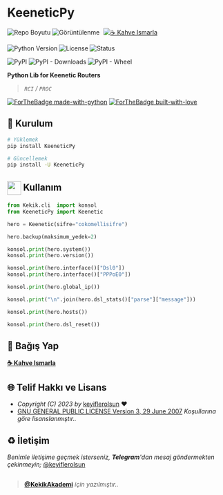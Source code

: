 # KeeneticPy

![Repo Boyutu](https://img.shields.io/github/repo-size/keyiflerolsun/KeeneticPy?logo=git&logoColor=white)
![Görüntülenme](https://hits.seeyoufarm.com/api/count/incr/badge.svg?url=https://github.com/keyiflerolsun/KeeneticPy&title=Görüntülenme)
<a href="https://KekikAkademi.org/Kahve" target="_blank"><img src="https://img.shields.io/badge/☕️-Kahve Ismarla-ffdd00" title="☕️ Kahve Ismarla" style="padding-left:5px;"></a>

![Python Version](https://img.shields.io/pypi/pyversions/KeeneticPy?logo=python&logoColor=white)
![License](https://img.shields.io/pypi/l/KeeneticPy?logo=gnu&logoColor=white)
![Status](https://img.shields.io/pypi/status/KeeneticPy?logo=windowsterminal&logoColor=white)

![PyPI](https://img.shields.io/pypi/v/KeeneticPy?logo=pypi&logoColor=white)
![PyPI - Downloads](https://img.shields.io/pypi/dm/KeeneticPy?logo=pypi&logoColor=white)
![PyPI - Wheel](https://img.shields.io/pypi/wheel/KeeneticPy?logo=pypi&logoColor=white)

**Python Lib for Keenetic Routers**

> _`RCI` / `PROC`_

[![ForTheBadge made-with-python](http://ForTheBadge.com/images/badges/made-with-python.svg)](https://www.python.org/)
[![ForTheBadge built-with-love](http://ForTheBadge.com/images/badges/built-with-love.svg)](https://GitHub.com/keyiflerolsun/)

## 🚀 Kurulum

```bash
# Yüklemek
pip install KeeneticPy

# Güncellemek
pip install -U KeeneticPy
```

## <img src="https://www.akashtrehan.com/assets/images/emoji/terminal.png" height="32" align="center"> Kullanım

```python
from Kekik.cli  import konsol
from KeeneticPy import Keenetic

hero = Keenetic(sifre="cokomellisifre")

hero.backup(maksimum_yedek=2)

konsol.print(hero.system())
konsol.print(hero.version())

konsol.print(hero.interface()["Dsl0"])
konsol.print(hero.interface()["PPPoE0"])

konsol.print(hero.global_ip())

konsol.print("\n".join(hero.dsl_stats()["parse"]["message"]))

konsol.print(hero.hosts())

konsol.print(hero.dsl_reset())
```

## 💸 Bağış Yap

**[☕️ Kahve Ismarla](https://KekikAkademi.org/Kahve)**

## 🌐 Telif Hakkı ve Lisans

* *Copyright (C) 2023 by* [keyiflerolsun](https://github.com/keyiflerolsun) ❤️️
* [GNU GENERAL PUBLIC LICENSE Version 3, 29 June 2007](https://github.com/keyiflerolsun/KeeneticPy/blob/master/LICENSE) *Koşullarına göre lisanslanmıştır..*

## ♻️ İletişim

*Benimle iletişime geçmek isterseniz, **Telegram**'dan mesaj göndermekten çekinmeyin;* [@keyiflerolsun](https://t.me/KekikKahve)

##

> **[@KekikAkademi](https://t.me/KekikAkademi)** *için yazılmıştır..*
